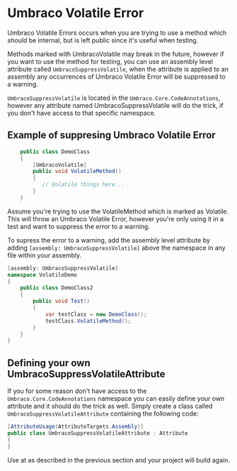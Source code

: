 # Umbraco Volatile Error

Umbraco Volatile Errors occurs when you are trying to use a method which *should* be internal, but is left 
public since it's useful when testing. 

Methods marked with UmbracoVolatile may break in the future, however if you want to use the method for testing, 
you can use an assembly level attribute called ```UmbracoSuppressVolatile```, when the attribute is applied to an assembly 
any occurrences of Umbraco Volatile Error will be suppressed to a warning. 


```UmbracoSuppressVolatile``` is located in the ```Umbraco.Core.CodeAnnotations```, however any attribute named UmbracoSuppressVolatile 
will do the trick, if you don't have access to that specific namespace. 

## Example of suppresing Umbraco Volatile Error

~~~c#
    public class DemoClass
    {
	    [UmbracoVolatile]
        public void VolatileMethod()
        {
           // Volatile things here...
        }
    }
~~~

Assume you're trying to use the VolatileMethod which is marked as Volatile. This will throw an Umbraco Volatile Error, 
however you're only using it in a test and want to suppress the error to a warning.

To supress the error to a warning, add the assembly level attribute by adding ```[assembly: UmbracoSuppressVolatile]``` above the namespace in any file within your assembly.

~~~c#
[assembly: UmbracoSuppressVolatile]
namespace VolatileDemo
{
    public class DemoClass2
    {
        public void Test()
        {
            var testClass = new DemoClass();
            testClass.VolatileMethod();
        }
    }
}
~~~

## Defining your own UmbracoSuppressVolatileAttribute

If you for some reason don't have access to the ```Umbraco.Core.CodeAnnotations``` namespace you can easily define your own attribute and it should do the trick as well. Simply create a class called ```UmbracoSuppressVolatileAttribute``` containing the following code: 

~~~c#
[AttributeUsage(AttributeTargets.Assembly)]
public class UmbracoSuppressVolatileAttribute : Attribute
{
}
~~~

Use at as described in the previous section and your project will build again.
